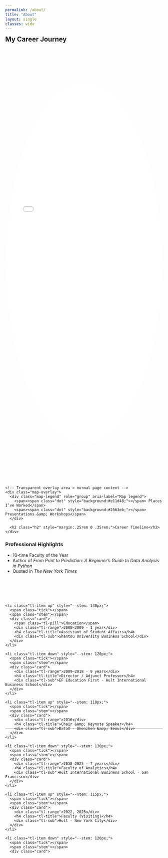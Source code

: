 ```yaml
---
permalink: /about/
title: "About"
layout: single
classes: wide
---
```

<h2 class="h2" style="margin:.25rem 0 .35rem;">My Career Journey</h2>

<style>
  :root{
    --map-h: 60vh;
    --overlay-frac: .42;
    --oval-rx: 50%;
    --oval-ry: 42%;
    --oval-cx: 50%;
    --oval-cy: 50%;

    /* Timeline vars */
    --tl-line: #0f172a33;
    --tl-dot:  #0f172a;
    --tl-muted:#6b7280;
    --tl-gap:  12px;
  }

  .map-shell { position: relative; width: 100%; margin: 0; }

  /* Show only the TOP (1 - overlay) of the iframe */
  .map-viewport {
    position: relative;
    height: calc(var(--map-h) * (1 - var(--overlay-frac)));
    overflow: hidden;
    -webkit-mask-image: radial-gradient(ellipse var(--oval-rx) var(--oval-ry)
      at var(--oval-cx) var(--oval-cy), #000 98%, transparent 100%);
    mask-image: radial-gradient(ellipse var(--oval-rx) var(--oval-ry)
      at var(--oval-cx) var(--oval-cy), #000 98%, transparent 100%);
  }
  .map-viewport iframe{
    display:block; width:100%; height: var(--map-h); border:0;
  }

  /* Transparent overlay area */
  .map-overlay{
    position: relative;
    margin: .25rem 0 0;
    background: transparent;
    color: inherit;
    padding: 0;

    /* stack children: legend then h2 */
    display: flex;
    flex-direction: column;
    align-items: flex-start;   /* keep H2 left-aligned */
  }

  /* Center ONLY the legend */
  .map-legend{
    align-self: center;        /* centers the legend block */
    display: flex;
    justify-content: center;   /* centers the items inside */
    gap: 1rem;
    flex-wrap: wrap;
    text-align: center;
    font-size: .90em;
    margin: .15rem 0 0;
  }
  .map-legend .dot{
    width:10px; height:10px; border-radius:50%; display:inline-block;
    box-shadow:0 0 0 2px #fff, 0 0 0 3px #e5e7eb;
  }

  /* ===== Timeline layout ===== */
  .timeline{
    position: relative;
    margin: 1.5rem 0 2rem;
    padding: calc(2.5rem + 1.2em) 0 2.5rem; /* +1 line on top */
    background: transparent;
    isolation: isolate;
  }

  /* Hide pseudo-element baseline (we'll draw it on .tl-list) */
  .timeline::before{ display:none; }

  .tl-list{
    list-style:none; margin:0; padding:0;
    display:grid;
    grid-auto-flow: column;
    grid-auto-columns: minmax(220px, 1fr);
    gap: 1.5rem; /* gap between timeline objects */
    overflow-x: auto;
    overscroll-behavior-x: contain;
    scroll-snap-type: x proximity;

    /* Baseline as background so it can’t cover ticks */
    background: linear-gradient(to right, var(--tl-line), var(--tl-line)) center/100% 2px no-repeat;
    overflow-y: visible; /* let ticks cross the line */
  }

  .tl-item{
    position: relative;
    scroll-snap-align: center;
  }

  /* Ticks + stems + cards */
  .tl-item .tick{
    position:absolute; left:50%; top:50%;
    width:12px; height:12px; border-radius:50%;
    background: var(--tl-dot);
    transform: translate(-50%, -50%);
    z-index: 2;
    box-shadow: 0 0 0 2px #fff; /* change if page bg isn’t white */
  }
  .tl-item .stem{ z-index: 1; }
  
  .tl-item.up   .stem{
    position:absolute; left:50%; width:2px; background:var(--tl-line);
    height: calc(var(--stem, 110px) * .5);
    top: calc(50% - (var(--stem, 110px) * .5)); transform: translateX(-50%);
  }
  .tl-item.down .stem{
    position:absolute; left:50%; width:2px; background:var(--tl-line);
    height: calc(var(--stem, 110px) * .5);
    top: 50%; transform: translateX(-50%);
  }
  
  .tl-item.up   .card{
    position:absolute; left:50%; bottom: calc(50% + (var(--tl-gap) * .5));
    /* start at the tick line, shifted slightly to the right */
    margin-left: 12px; text-align:left;
  }
  .tl-item.down .card{
    position:absolute; left:50%; top:    calc(50% + (var(--tl-gap) * .5));
    margin-left: 12px; text-align:left;
  }

  /* Text styles */
  .tl-eyebrow{
    font-size: .70rem; letter-spacing:.03em; text-transform:uppercase;
    color: var(--tl-muted);
  }
  .tl-range{
    font-size: .80rem; color: var(--tl-muted); margin:.15rem 0 .35rem;
  }
  .tl-title{
    margin: 0; font-size: 1.10rem; line-height: 1.25; font-weight: 700;
  }
  .tl-sub{
    margin: .15rem 0 0; color: var(--tl-muted);
  }
  .tl-pill{
    display:inline-block; padding:.2rem .5rem; border-radius:999px;
    background:#caff00; color:#0f172a; font-weight:600; font-size:.75rem;
  }

  @media (max-width: 640px){
    :root{ --overlay-frac: .40; --map-h: 50vh; }
  }
  @media (max-width: 800px){
    .tl-item .stem{ height: calc(var(--stem,110px) * .75); top:auto; }
  }

  /* ---- Timeline geometry fix: make items tall and keep baseline behind ---- */

  /* 1) One height for the whole timeline row (tweak to taste) */
  :root { --tl-height: 280px; }  /* try 240–300px depending on your stem lengths */
  
  /* 2) Baseline handled by .tl-list background (not a pseudo-element) */
  .timeline::before { display: none; }
  
  /* 3) The list owns the baseline and the vertical space */
.tl-list{
  grid-auto-flow: column;
  grid-auto-columns: minmax(220px, 1fr);
  gap: 1.5rem;
  overflow-x: auto;
  overscroll-behavior-x: contain;
  scroll-snap-type: x proximity;
  background: linear-gradient(to right, var(--tl-line), var(--tl-line)) center/100% 2px no-repeat;
  overflow-y: visible;

  min-height: var(--tl-height);            /* NEW: gives the row vertical space */
}

.tl-item{
  position: relative;
  scroll-snap-align: center;

  height: var(--tl-height);                /* NEW: same height per column */
  overflow: visible;                       /* NEW: belt-and-suspenders vs clipping */
}
  
  /* 5) Stacking order: line (background) < stem < tick */
  .timeline .tl-item .stem { z-index: 1; }
  .timeline .tl-item .tick{
    z-index: 2;
    /* Optional thin ring so the dot sits crisply over the line.
       Change #fff to your page background if not white. */
    box-shadow: 0 0 0 2px #fff;
  }

  /* new stuff for textbox width */
  /* === Wider timeline cards === */
:root{
  /* tweak these three numbers to taste */
  --tl-card-w: 400px;   /* width of each card (desktop) */
  --tl-col-min: 360px;  /* min width of each timeline column */
  --tl-gap: 3.5rem;     /* space between dots and text on timeline */
}

/* make each column a bit wider and add more gap so cards won't collide */
.timeline .tl-list{
  grid-auto-columns: minmax(var(--tl-col-min), 1fr);
  /* gap: var(--tl-gap); */
}

/* give the text "box" a wider line measure */
.timeline .tl-item .card{
  width: var(--tl-card-w);
  max-width: 42ch;     /* optional: keep lines readable; raise to ~48ch for even wider */
}

/* keep things comfy on small screens */
@media (max-width: 800px){
  :root{
    --tl-card-w: 260px;
    --tl-col-min: 280px;
    --tl-gap: 2.25rem;
  }
}

/* First point hugs the left edge */
.timeline .tl-item:first-child .tick{
  left: 0;  /* center the 12px dot so its center sits ~6px from the edge */
}
.timeline .tl-item:first-child .stem{
  /* center the 2px stem on the dot center (~6px) */
  left: 6px;
  transform: translateX(-50%);
}
.timeline .tl-item:first-child .card{
  /* anchor the card to the left edge, just to the right of the tick */
  left: 0;
  margin-left: 12px;   /* keep your existing value here */
}
</style>

<figure style="margin:0;">
  <div class="map-shell">
    <div class="map-viewport">
      <iframe
        src="{{ '/assets/maps/career_map2.html' | relative_url }}"
        title="Career Map" loading="lazy"></iframe>
    </div>

    <!-- Transparent overlay area = normal page content -->
    <div class="map-overlay">
      <div class="map-legend" role="group" aria-label="Map legend">
        <span><span class="dot" style="background:#e11d48;"></span> Places I’ve Worked</span>
        <span><span class="dot" style="background:#2563eb;"></span> Presentations &amp; Workshops</span>
      </div>

      <h2 class="h2" style="margin:.25rem 0 .35rem;">Career Timeline</h2>
    </div>
  </div> <!-- /map-shell -->
</figure> <!-- /figure -->

<h3>Professional Highlights</h3>
<ul>
  <li>10-time Faculty of the Year</li>
  <li>Author of <em>From Print to Prediction: A Beginner’s Guide to Data Analysis in Python</em></li>
  <li>Quoted in <em>The New York Times</em></li>
</ul>

<!-- Timeline -->
<div class="timeline" aria-label="Career timeline">
  <ol class="tl-list">
    
    <li class="tl-item up" style="--stem: 140px;">
      <span class="tick"></span>
      <span class="stem"></span>
      <div class="card">
        <span class="tl-pill">Education</span>
        <div class="tl-range">2008–2009 · 1 year</div>
        <h4 class="tl-title">Assistant of Student Affairs</h4>
        <div class="tl-sub">Shantou University Business School</div>
      </div>
    </li>

    <li class="tl-item down" style="--stem: 120px;">
      <span class="tick"></span>
      <span class="stem"></span>
      <div class="card">
        <div class="tl-range">2009–2018 · 9 years</div>
        <h4 class="tl-title">Director / Adjunct Professor</h4>
        <div class="tl-sub">EF Education First · Hult International Business School</div>
      </div>
    </li>

    <li class="tl-item up" style="--stem: 110px;">
      <span class="tick"></span>
      <span class="stem"></span>
      <div class="card">
        <div class="tl-range">2016</div>
        <h4 class="tl-title">Chair &amp; Keynote Speaker</h4>
        <div class="tl-sub">DataX · Shenzhen &amp; Seoul</div>
      </div>
    </li>

    <li class="tl-item down" style="--stem: 130px;">
      <span class="tick"></span>
      <span class="stem"></span>
      <div class="card">
        <div class="tl-range">2018–2025 · 7 years</div>
        <h4 class="tl-title">Faculty of Analytics</h4>
        <div class="tl-sub">Hult International Business School · San Francisco</div>
      </div>
    </li>

    <li class="tl-item up" style="--stem: 115px;">
      <span class="tick"></span>
      <span class="stem"></span>
      <div class="card">
        <div class="tl-range">2022, 2025</div>
        <h4 class="tl-title">Faculty (Visiting)</h4>
        <div class="tl-sub">Hult · New York City</div>
      </div>
    </li>

    <li class="tl-item down" style="--stem: 120px;">
      <span class="tick"></span>
      <span class="stem"></span>
      <div class="card">
   
